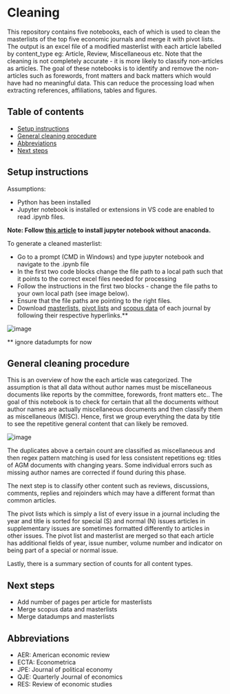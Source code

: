 # Cleaning

This repository contains five notebooks, each of which is used to clean the masterlists of the top five economic journals and merge it with pivot lists. The output is an excel file of a modified masterlist with each article labelled by content_type eg: Article, Review, Miscellaneous etc. Note that the cleaning is not completely accurate - it is more likely to classify non-articles as articles. The goal of these notebooks is to identify and remove the non-articles such as forewords, front matters and back matters which would have had no meaningful data. This can reduce the processing load when extracting references, affiliations, tables and figures.

## Table of contents
- [Setup instructions](#setup-instructions)
- [General cleaning procedure](#general-cleaning-procedure)
- [Abbreviations](#abbreviations)
- [Next steps](#next-steps)

## Setup instructions
Assumptions:

- Python has been installed
- Jupyter notebook is installed or extensions in VS code are enabled to read .ipynb files.

__Note: Follow [this article](https://betterprogramming.pub/install-jupyter-notebooks-without-anaconda-5a19ac20bae2) to install jupyter notebook without anaconda.__

To generate a cleaned masterlist:

- Go to a prompt (CMD in Windows) and type jupyter notebook and navigate to the .ipynb file
- In the first two code blocks change the file path to a local path such that it points to the correct excel files needed for processing
- Follow the instructions in the first two blocks - change the file paths to your own local path (see image below).
- Ensure that the file paths are pointing to the right files.
- Download [masterlists](https://drive.google.com/drive/folders/1bqs01QcpYeS-wi1jYrrnXkE0GsINqYLs), [pivot lists](https://drive.google.com/drive/folders/1nmxCa9po1drhWBoMOxi1660XI3FzElEf) and [scopus data](https://drive.google.com/drive/folders/1qh9XNus41zYXlSVwMzqNoERtXG16EKp3) of each journal by following their respective hyperlinks.**

![image](https://user-images.githubusercontent.com/80747408/170805388-00cce929-12e8-46ee-ac13-930c6148ecf9.png)


** ignore datadumpts for now

## General cleaning procedure
This is an overview of how the each article was categorized. The assumption is that all data without author names must be miscellaneous documents like reports by the committee, forewords, front matters etc.. The goal of this notebook is to check for certain that all the documents without author names are actually miscellaneous documents and then classify them as miscellaneous (MISC). Hence, first we group everything the data by title to see the repetitive general content that can likely be removed.

![image](https://user-images.githubusercontent.com/80747408/170804726-2cc3ec48-d4cb-4d5f-99ef-ac71696c4702.png)

The duplicates above a certain count are classified as miscellaneous and then regex pattern matching is used for less consistent repetitions eg: titles of AGM documents with changing years. Some individual errors such as missing author names are corrected if found during this phase.

The next step is to classify other content such as reviews, discussions, comments, replies and rejoinders which may have a different format than common articles.

The pivot lists which is simply a list of every issue in a journal including the year and title is sorted for special (S) and normal (N) issues articles in supplementary issues are sometimes formatted differently to articles in other issues. The pivot list and masterlist are merged so that each article has additional fields of year, issue number, volume number and indicator on being part of a special or normal issue.

Lastly, there is a summary section of counts for all content types.

## Next steps
- Add number of pages per article for masterlists
- Merge scopus data and masterlists
- Merge datadumps and masterlists

## Abbreviations
- AER: American economic review
- ECTA: Econometrica
- JPE: Journal of political economy
- QJE: Quarterly Journal of economics
- RES: Review of economic studies